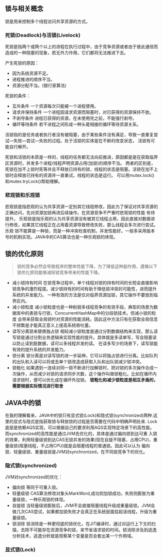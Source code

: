 ## 锁与相关概念
锁是用来控制多个线程访问共享资源的方式。
### 死锁(Deadlock)与活锁(Livelock)
死锁是指两个或两个以上的进程在执行过程中，由于竞争资源或者由于彼此通信而造成的一种阻塞的现象，若无外力作用，它们都将无法推进下去。

产生死锁的原因：
- 因为系统资源不足。
- 进程推进的顺序不当。
- 资源分配不当。(银行家算法)

死锁的条件：
- 互斥条件 一个资源每次只能被一个进程使用。
- 请求并保持条件 一个进程因请求资源而阻塞时，对已获得的资源保持不放。
- 不剥夺条件 进程已获得的资源，在末使用完之前，不能强行剥夺。
- 循环等待条件 若干进程之间形成一种头尾相接的循环等待资源关系。

活锁指的是任务或者执行者没有被阻塞，由于某些条件没有满足，导致一直重复尝试—失败—尝试—失败的过程。处于活锁的实体是在不断的改变状态，
活锁有可能自行解开。

死锁和活锁的本质是一样的，线程的任务都无法向前推进，原因都是是在获取临界区资源时，并发多个进程/线程声明资源占用(加锁)的顺序不当。
两者的区别是，死锁在加不上锁时死等并且不释放已持有的锁，线程的状态是阻塞。活锁在加不上锁时会释放已持有的资源并一直重试，线程的状态是运行。
可以用mutex.lock()和mutex.tryLock()帮助理解。

### 悲观锁和乐观锁
悲观锁是指悲观的认为共享资源一定别其它线程修改，因此为了保证对共享资源的正确访问，先对资源加锁再进后续操作。在资源竞争不严重时悲观锁的性能
有待提升。
乐观锁是指乐观的认为共享资源没有被其它线程占用，因此直接对数据进行修改，如果其它线程正在占用着资源导致修改失败，那么线程会多次进行尝试。乐观
锁不能算是一种锁，而是一种冲突检查机制，并发性能好。一般多采用版本号的机制实现。JAVA中的CAS算法也是一种乐观锁的体现。

## 锁的优化原则
>锁的竞争必然会导致程序的整体性能下降，为了降低这种副作用，遵循以下锁优化原则能够减轻锁竞争带来的性能下降。
- 减小锁持有时间 在锁竞争过程中，单个线程对锁的持有时间的长短会直接影响锁竞争的激烈程度。减少锁持有的时间有助于降低锁冲突的可能性，进而提升
系统的并发能力。 一种有效的方法是仅对临界资源加锁，其它操作不要放到临界区内。
- 减小锁粒度 减小锁粒度也是一种削弱多线程竞争的有效手段，典型的场景为数据库中的表锁与行锁，ConcurrentHashMap中的分段锁技术。但减小锁的粒度
会带来获取全局锁时对资源的性能消耗。因此这中方法只有在获取全局信息不频繁是才能真正意义上提高系统吞吐量。
- 读写分离锁来替换独占锁 相较减小锁粒度是通过分割数据结构来实现，那么读写锁是通过分割业务逻辑来实现性能的提升。具体就是多读单写，写会阻塞读
以防止读到脏数据，读可以多线程并发的读。 在读多写少的场景下，读写锁能有效的提升系统的并发能力。
- 锁分离 锁分离是对读写锁的进一步延伸，它可以将独占锁进行分离。比如队列的出队和入读可以将或去单个锁改造成获取入队和出队锁减少锁冲突。
- 锁粗化 如果遇到一连续对同一锁不断进行加解锁时，把对锁的多次操作合成一次操作，从而减少对锁的请求同步次数，这个操作叫做锁粗化。比如在循环内
请求锁时，便可以优化成在循环外加锁。 **锁粗化和减少锁粒度是相互矛盾的，需要根据实际情况进行取舍**

## JAVA中的锁
在我的理解看来，JAVA中的锁只有显式锁(Lock)和隐式锁(synchronized)两种.这里的显式与隐式是指获取锁与释放锁的过程是否需要在代码中明确声明处来.
Lock底层是依赖AQS实现，可以根据自己的要求利用AQS实现特定场景下的高性能。而synchronized的高性能是通过JVM去优化的，具体是通过偏向锁到达可重
入锁的效果，利用轻量级锁到达CAS无锁并发的效果(现在自旋不阻塞，占用CPU)，重量级锁(阻塞线程，不占用CPU)就是会阻塞线程的普通锁。因此可以认为
偏向锁、轻量级锁、重量级锁是JVM对synchronized，在不同锁竞争下的优化。

### 隐式锁(synchronized)
JVM对synchronized的优化：
- 偏向锁 等同于可重入锁。
- 轻量级锁 CAS算法修改对象头MarkWord,成功则加锁成功，失败则膨胀为重量级锁，一种乐观锁的体现。
- 自旋锁 当轻量级锁膨胀后，JVM不会直接阻塞线程升级成重量级锁。JVM会做几次CAS尝试，如果都加锁失败才会真正在系统层面挂起该线程，升级为重量级锁。
- 锁消除 锁消除是一种更彻底的锁优化，在JIT编译时，通过对运行上下文的扫描，去除不可能存在资源竞争的锁，来节省请求锁的时间。锁消除涉及到逃逸
分析技术，逃逸分析就是观察某个变量是否会套出某一个作用域。

### 显式锁(Lock)
